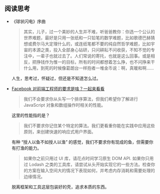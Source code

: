 ## 阅读思考

- 《球状闪电》序曲

  > 其实，儿子，过一个美妙的人生并不难，听爸爸教你：你选一个公认的世界难题，最好是只用一张纸和一只铅笔的数学难题，比如歌德巴赫猜想或费尔马大定理什么的，或连纸笔都不要的纯自然哲学难题，比如宇宙的本源之类，投入全部身心钻研，只问耕耘不问收获，不知不觉的专注中，一辈子也就过去了。人们常说的寄托，也就是这么回事。或是相反，把挣钱作为惟一的目标，所有的时间都想着怎么挣，也不问挣来干什么用，到死的时候像葛朗台一样抱者一堆金币说：啊，真暖和啊……

  人生，思考过，怀疑过，但还是不知道怎么过。

- [Facebook 对前端工程师的要求是啥？一起来看看](https://www.yuque.com/itchina110/goodfe/xczbgl)

  > 我们不会要求你从头写一个排序算法，但我们希望你了解进行 JavaScript 对象和数组操作时相关的性能。

  这里的性能指的是？

  > 我们不要求你记住某个特定的算法。我们更看重你能在实践中应用这些原则，来创建快速的响应式用户界面。

  有种 “授人以鱼不如授人以渔” 的感觉，我们不要求你有现成的鱼，但需要你有打渔的能力。

  > 如果你之前只用过 UI 库，请花点时间学习原生 DOM API. 如果你只用过 Lodash 之类的工具库，请尝试从头开始实现它的一些方法。检查你的方案在输入空间大的情况下表现如何，并考虑内存消耗和需要处理的边缘情况。

  脱离框架和工具这层包装好的壳，追求本质的东西。
